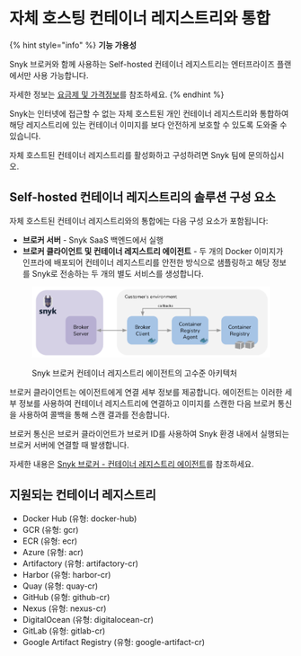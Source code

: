 # 자체 호스팅 컨테이너 레지스트리와 통합

{% hint style="info" %}
**기능 가용성**

Snyk 브로커와 함께 사용하는 Self-hosted 컨테이너 레지스트리는 엔터프라이즈 플랜에서만 사용 가능합니다.

자세한 정보는 [요금제 및 가격정보](https://snyk.io/plans/)를 참조하세요.
{% endhint %}

Snyk는 인터넷에 접근할 수 없는 자체 호스트된 개인 컨테이너 레지스트리와 통합하여 해당 레지스트리에 있는 컨테이너 이미지를 보다 안전하게 보호할 수 있도록 도와줄 수 있습니다.

자체 호스트된 컨테이너 레지스트리를 활성화하고 구성하려면 Snyk 팀에 문의하십시오.

## Self-hosted 컨테이너 레지스트리의 솔루션 구성 요소

자체 호스트된 컨테이너 레지스트리와의 통합에는 다음 구성 요소가 포함됩니다:

* **브로커 서버** - Snyk SaaS 백엔드에서 실행
* **브로커 클라이언트 및 컨테이너 레지스트리 에이전트** - 두 개의 Docker 이미지가 인프라에 배포되어 컨테이너 레지스트리를 안전한 방식으로 샘플링하고 해당 정보를 Snyk로 전송하는 두 개의 별도 서비스를 생성합니다.

<figure><img src="../../../.gitbook/assets/mceclip0-8-.png" alt="Snyk 브로커 컨테이너 레지스트리 에이전트의 고수준 아키텍처"><figcaption><p>Snyk 브로커 컨테이너 레지스트리 에이전트의 고수준 아키텍처</p></figcaption></figure>

브로커 클라이언트는 에이전트에게 연결 세부 정보를 제공합니다. 에이전트는 이러한 세부 정보를 사용하여 컨테이너 레지스트리에 연결하고 이미지를 스캔한 다음 브로커 통신을 사용하여 콜백을 통해 스캔 결과를 전송합니다.

브로커 통신은 브로커 클라이언트가 브로커 ID를 사용하여 Snyk 환경 내에서 실행되는 브로커 서버에 연결할 때 발생합니다.

자세한 내용은 [Snyk 브로커 - 컨테이너 레지스트리 에이전트](./)를 참조하세요.

## **지원되는 컨테이너 레지스트리**

* Docker Hub (유형: docker-hub)
* GCR (유형: gcr)
* ECR (유형: ecr)
* Azure (유형: acr)
* Artifactory (유형: artifactory-cr)
* Harbor (유형: harbor-cr)
* Quay (유형: quay-cr)
* GitHub (유형: github-cr)
* Nexus (유형: nexus-cr)
* DigitalOcean (유형: digitalocean-cr)
* GitLab (유형: gitlab-cr)
* Google Artifact Registry (유형: google-artifact-cr)
